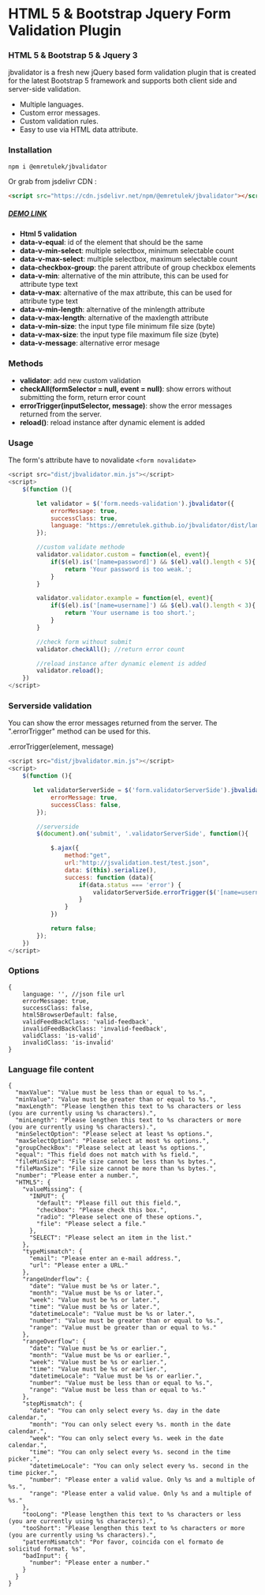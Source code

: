 HTML 5 & Bootstrap Jquery Form Validation Plugin
================================================

### HTML 5 & Bootstrap 5 & Jquery 3

jbvalidator is a fresh new jQuery based form validation plugin that is created for the latest Bootstrap 5 framework and supports both client side and server-side validation.

- Multiple languages.
- Custom error messages.
- Custom validation rules.
- Easy to use via HTML data attribute.

### Installation

```
npm i @emretulek/jbvalidator
```
Or grab from jsdelivr CDN :
```html
<script src="https://cdn.jsdelivr.net/npm/@emretulek/jbvalidator"></script>
```

##### [DEMO LINK](https://emretulek.github.io/jbvalidator/)

-   **Html 5 validation**
-   **data-v-equal**: id of the element that should be the same
-   **data-v-min-select**: multiple selectbox, minimum selectable count
-   **data-v-max-select**: multiple selectbox, maximum selectable count
-   **data-checkbox-group**: the parent attribute of group checkbox elements
-   **data-v-min**: alternative of the min attribute, this can be used for attribute type text
-   **data-v-max**: alternative of the max attribute, this can be used for attribute type text
-   **data-v-min-length**: alternative of the minlength attribute
-   **data-v-max-length**: alternative of the maxlength attribute
-   **data-v-min-size**: the input type file minimum file size (byte)
-   **data-v-max-size**: the input type file maximum file size (byte)
-   **data-v-message**: alternative error mesage

### Methods

-   **validator**: add new custom validation
-   **checkAll(formSelector = null, event = null)**: show errors without submitting the form, return error count
-   **errorTrigger(inputSelector, message)**: show the error messages returned from the server.
-   **reload()**: reload instance after dynamic element is added

### Usage

The form's attribute have to novalidate `<form novalidate>`
```javascript
<script src="dist/jbvalidator.min.js"></script>
<script>
    $(function (){

        let validator = $('form.needs-validation').jbvalidator({
            errorMessage: true,
            successClass: true,
            language: "https://emretulek.github.io/jbvalidator/dist/lang/en.json"
        });

        //custom validate methode
        validator.validator.custom = function(el, event){
            if($(el).is('[name=password]') && $(el).val().length < 5){
                return 'Your password is too weak.';
            }
        }

        validator.validator.example = function(el, event){
            if($(el).is('[name=username]') && $(el).val().length < 3){
                return 'Your username is too short.';
            }
        }

        //check form without submit
        validator.checkAll(); //return error count

        //reload instance after dynamic element is added
        validator.reload();
    })
</script>
```

### Serverside validation

You can show the error messages returned from the server. The ".errorTrigger" method can be used for this.

.errorTrigger(element, message)

```javascript
<script src="dist/jbvalidator.min.js"></script>
<script>
    $(function (){

       let validatorServerSide = $('form.validatorServerSide').jbvalidator({
            errorMessage: true,
            successClass: false,
        });

        //serverside
        $(document).on('submit', '.validatorServerSide', function(){

            $.ajax({
                method:"get",
                url:"http://jsvalidation.test/test.json",
                data: $(this).serialize(),
                success: function (data){
                    if(data.status === 'error') {
                        validatorServerSide.errorTrigger($('[name=username]'), data.message);
                    }
                }
            })

            return false;
        });
    })
</script>
```

### Options

```
{
    language: '', //json file url
    errorMessage: true,
    successClass: false,
    html5BrowserDefault: false,
    validFeedBackClass: 'valid-feedback',
    invalidFeedBackClass: 'invalid-feedback',
    validClass: 'is-valid',
    invalidClass: 'is-invalid'
}
```

### Language file content
```
{
  "maxValue": "Value must be less than or equal to %s.",
  "minValue": "Value must be greater than or equal to %s.",
  "maxLength": "Please lengthen this text to %s characters or less (you are currently using %s characters).",
  "minLength": "Please lengthen this text to %s characters or more (you are currently using %s characters).",
  "minSelectOption": "Please select at least %s options.",
  "maxSelectOption": "Please select at most %s options.",
  "groupCheckBox": "Please select at least %s options.",
  "equal": "This field does not match with %s field.",
  "fileMinSize": "File size cannot be less than %s bytes.",
  "fileMaxSize": "File size cannot be more than %s bytes.",
  "number": "Please enter a number.",
  "HTML5": {
    "valueMissing": {
      "INPUT": {
        "default": "Please fill out this field.",
        "checkbox": "Please check this box.",
        "radio": "Please select one of these options.",
        "file": "Please select a file."
      },
      "SELECT": "Please select an item in the list."
    },
    "typeMismatch": {
      "email": "Please enter an e-mail address.",
      "url": "Please enter a URL."
    },
    "rangeUnderflow": {
      "date": "Value must be %s or later.",
      "month": "Value must be %s or later.",
      "week": "Value must be %s or later.",
      "time": "Value must be %s or later.",
      "datetimeLocale": "Value must be %s or later.",
      "number": "Value must be greater than or equal to %s.",
      "range": "Value must be greater than or equal to %s."
    },
    "rangeOverflow": {
      "date": "Value must be %s or earlier.",
      "month": "Value must be %s or earlier.",
      "week": "Value must be %s or earlier.",
      "time": "Value must be %s or earlier.",
      "datetimeLocale": "Value must be %s or earlier.",
      "number": "Value must be less than or equal to %s.",
      "range": "Value must be less than or equal to %s."
    },
    "stepMismatch": {
      "date": "You can only select every %s. day in the date calendar.",
      "month": "You can only select every %s. month in the date calendar.",
      "week": "You can only select every %s. week in the date calendar.",
      "time": "You can only select every %s. second in the time picker.",
      "datetimeLocale": "You can only select every %s. second in the time picker.",
      "number": "Please enter a valid value. Only %s and a multiple of %s.",
      "range": "Please enter a valid value. Only %s and a multiple of %s."
    },
    "tooLong": "Please lengthen this text to %s characters or less (you are currently using %s characters).",
    "tooShort": "Please lengthen this text to %s characters or more (you are currently using %s characters).",
    "patternMismatch": "Por favor, coincida con el formato de solicitud format. %s",
    "badInput": {
      "number": "Please enter a number."
    }
  }
}
```
